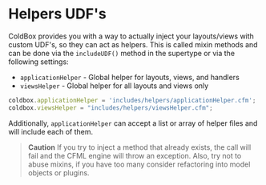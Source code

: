 # Helpers UDF's

ColdBox provides you with a way to actually inject your layouts/views with custom UDF's, so they can act as helpers. This is called mixin methods and can be done via the `includeUDF()` method in the supertype or via the following settings:

* `applicationHelper` - Global helper for layouts, views, and handlers
* `viewsHelper` - Global helper for all layouts and views only

```javascript
coldbox.applicationHelper = 'includes/helpers/applicationHelper.cfm';
coldbox.viewsHelper = "includes/helpers/viewsHelper.cfm";
```

Additionally, `applicationHelper` can accept a list or array of helper files and will include each of them.

> **Caution** If you try to inject a method that already exists, the call will fail and the CFML engine will throw an exception. Also, try not to abuse mixins, if you have too many consider refactoring into model objects or plugins.

